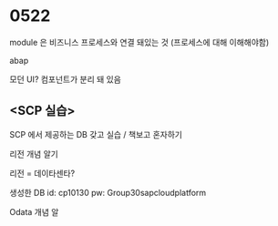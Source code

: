 # 0522

module 은 비즈니스 프로세스와 연결 돼있는 것 \(프로세스에 대해 이해해야함\) 

abap 

모던 UI?  컴포넌트가 분리 돼 있음 

## &lt;SCP 실습&gt; 

SCP 에서 제공하는 DB  갖고 실습 / 책보고 혼자하기

리전 개념 알기

리전 = 데이타센타?

생성한 DB id: cp10130 pw: Group30sapcloudplatform

Odata 개념 알

